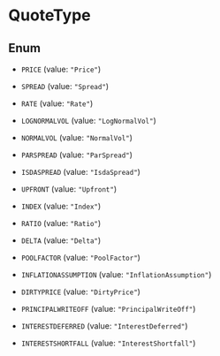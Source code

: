 

# QuoteType

## Enum


* `PRICE` (value: `"Price"`)

* `SPREAD` (value: `"Spread"`)

* `RATE` (value: `"Rate"`)

* `LOGNORMALVOL` (value: `"LogNormalVol"`)

* `NORMALVOL` (value: `"NormalVol"`)

* `PARSPREAD` (value: `"ParSpread"`)

* `ISDASPREAD` (value: `"IsdaSpread"`)

* `UPFRONT` (value: `"Upfront"`)

* `INDEX` (value: `"Index"`)

* `RATIO` (value: `"Ratio"`)

* `DELTA` (value: `"Delta"`)

* `POOLFACTOR` (value: `"PoolFactor"`)

* `INFLATIONASSUMPTION` (value: `"InflationAssumption"`)

* `DIRTYPRICE` (value: `"DirtyPrice"`)

* `PRINCIPALWRITEOFF` (value: `"PrincipalWriteOff"`)

* `INTERESTDEFERRED` (value: `"InterestDeferred"`)

* `INTERESTSHORTFALL` (value: `"InterestShortfall"`)



